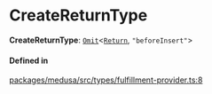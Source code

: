# CreateReturnType

 **CreateReturnType**: [`Omit`](Omit.md)<[`Return`](../classes/Return.md), ``"beforeInsert"``\>

#### Defined in

[packages/medusa/src/types/fulfillment-provider.ts:8](https://github.com/medusajs/medusa/blob/3d9f5ae63/packages/medusa/src/types/fulfillment-provider.ts#L8)
